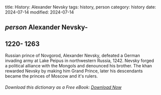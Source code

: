 title: History: Alexander Nevsky
tags: history, person
category: history
date: 2024-07-14
modified: 2024-07-14

## _person_ Alexander Nevsky-
 1220-
1263
-
Russian prince of Novgorod,
 Alexander Nevsky, defeated a German invading army at Lake Peipus in
 northwestern Russia, 1242.
 Nevsky forged a political
 alliance with the Mongols and denounced his brother. The khan
 rewarded Nevsky by making him Grand Prince, later his descendants
 became the princes of Moscow and it's rulers.



###### Download *this* dictionary as a Free eBook: [Download Now]({static}static/SerfHistoryDictionary.pdf)

